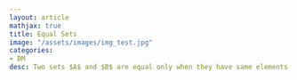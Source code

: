 ```yaml
---
layout: article
mathjax: true
title: Equal Sets
image: "/assets/images/img_test.jpg"
categories:
- DM
desc: Two sets $A$ and $B$ are equal only when they have same elements.

































































































































































































































































































































































 
imagealt: 
---
```


Two sets $A$ and $B$ are equal only when they have same elements.

































































































































































































































































































































































$$\forall x (x \in A \leftrightarrow x \in B)$$

































































































































































































































































































































































